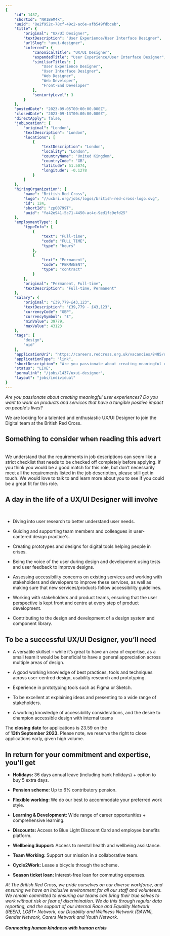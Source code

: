 ```yaml
---
{
	"id": 1437,
	"shortId": "NR1BeM4k",
	"uuid": "8e2f952c-78cf-49c2-ac6e-afb549fdbceb",
	"title": {
		"original": "UX/UI Designer",
		"textDescription": "User Experience/User Interface Designer",
		"urlSlug": "uxui-designer",
		"inferred": {
			"canonicalTitle": "UX/UI Designer",
			"expandedTitle": "User Experience/User Interface Designer",
			"similiarTitles": [
				"User Experience Designer",
				"User Interface Designer",
				"Web Designer",
				"Web Developer",
				"Front-End Developer"
			],
			"seniortyLevel": 3
		}
	},
	"postedDate": "2023-09-05T00:00:00.000Z",
	"closedDate": "2023-09-13T00:00:00.000Z",
	"directApply": false,
	"jobLocation": {
		"original": "London",
		"textDescription": "London",
		"locations": [
			{
				"textDescription": "London",
				"locality": "London",
				"countryName": "United Kingdom",
				"countryCode": "GB",
				"latitude": 51.5074,
				"longitude": -0.1278
			}
		]
	},
	"hiringOrganization": {
		"name": "British Red Cross",
		"logo": "//uxbri.org/jobs/logos/british-red-cross-logo.svg",
		"id": 124,
		"shortId": "zpO0799T",
		"uuid": "fa42e941-5c71-4450-ac4c-9ed1fc9efd25"
	},
	"employmentType": {
		"typeInfo": [
			{
				"text": "Full-time",
				"code": "FULL_TIME",
				"type": "hours"
			},
			{
				"text": "Permanent",
				"code": "PERMANENT",
				"type": "contract"
			}
		],
		"original": "Permanent, Full-time",
		"textDescription": "Full-time, Permanent"
	},
	"salary": {
		"original": "£39,779-£43,123",
		"textDescription": "£39,779 - £43,123",
		"currencyCode": "GBP",
		"currencySymbol": "£",
		"minValue": 39779,
		"maxValue": 43123
	},
	"tags": [
		"design",
		"mid"
	],
	"applicationUri": "https://careers.redcross.org.uk/vacancies/8485/ux-ui-designer.html",
	"applicationType": "link",
	"shortDescription": "Are you passionate about creating meaningful user experiences? Do you want to work on products and services that have a tangible positive impact on people's' lives? We are looking for a talented and",
	"status": "LIVE",
	"permalink": "/jobs/1437/uxui-designer",
	"layout": "jobs/individual"
}
---
```

<p><em>Are you passionate about creating meaningful user experiences? Do you want to work on products and services that have a tangible positive impact on people's lives?</em></p><p>We are looking for a talented and enthusiastic UX/UI Designer to join the Digital team at the British Red Cross.</p><h2>Something to consider when reading this advert</h2><p><br>We understand that the requirements in job descriptions can seem like a strict checklist that needs to be checked off completely before applying. If you think you would be a good match for this role, but don’t necessarily meet all the requirements listed in the job description, please still get in touch. We would love to talk to and learn more about you to see if you could be a great fit for this role.</p><h2>A day in the life of a&nbsp;UX/UI Designer&nbsp;will involve</h2><p>&nbsp;</p><ul><li><p>Diving into user research to better understand user needs.</p></li><li><p>Guiding and supporting team members and colleagues in user-cantered&nbsp;design practice's.</p></li><li><p>Creating prototypes and designs for digital tools helping people in crises.</p></li><li><p>Being the voice of the user during design and development using tests and user feedback to improve designs.</p></li><li><p>Assessing accessibility concerns on existing services and working with stakeholders and developers to improve these services, as well as making sure that new services/products follow accessibility guidelines.</p></li><li><p>Working with stakeholders and product teams, ensuring that the user perspective is kept front and centre&nbsp;at every step of product development.</p></li><li><p>Contributing to the design and development of a design system and component library.</p></li></ul><h2>To be a successful&nbsp;UX/UI Designer,&nbsp;you’ll need</h2><ul><li><p>A versatile skillset – while it’s great to have an area of expertise, as a small team it would be beneficial to have a general appreciation across multiple areas of design.</p></li><li><p>A good working knowledge of best practices, tools and techniques across user-centred&nbsp;design, usability research and prototyping.&nbsp;</p></li><li><p>Experience in prototyping tools such as Figma or Sketch.</p></li><li><p>To be excellent at explaining ideas and presenting to a wide range of stakeholders.</p></li><li><p>A working knowledge of accessibility considerations, and the desire to champion accessible design with internal teams</p></li></ul><p>The&nbsp;<strong>closing</strong>&nbsp;<strong>date</strong>&nbsp;for applications is 23.59 on the of&nbsp;<strong>13th&nbsp;September&nbsp;2023.</strong>&nbsp;Please note, we reserve the right to close applications early, given high volume.</p><h2>In return for your commitment and expertise, you’ll get<br></h2><ul><li><p><strong>Holidays:&nbsp;</strong>36 days annual leave (including bank holidays) + option to buy 5 extra days.</p></li><li><p><strong>Pension scheme:&nbsp;</strong>Up to 6% contributory pension.</p></li><li><p><strong>Flexible working:&nbsp;</strong>We do our best to accommodate your preferred work style.</p></li><li><p><strong>Learning &amp; Development:&nbsp;</strong>Wide range of career opportunities + comprehensive learning.</p></li><li><p><strong>Discounts:&nbsp;</strong>Access to Blue Light Discount Card and employee benefits platform.</p></li><li><p><strong>Wellbeing Support:&nbsp;</strong>Access to mental health and wellbeing assistance.</p></li><li><p><strong>Team Working:&nbsp;</strong>Support our mission in a collaborative team.</p></li><li><p><strong>Cycle2Work:&nbsp;</strong>Lease a bicycle through the scheme<strong>.</strong></p></li><li><p><strong>Season ticket loan:&nbsp;</strong>Interest-free loan for commuting expenses.</p></li></ul><p><em>At The British Red Cross, we pride ourselves on our diverse workforce, and ensuring we have an inclusive environment for all our staff and volunteers. We remain committed to ensuring our teams can bring their true selves to work without risk or fear of discrimination. We do this through regular data reporting, and the support of our internal Race and Equality Network (REEN), LGBT+ Network, our Disability and Wellness Network (DAWN), Gender Network, Carers Network and Youth Network.</em><br><br><strong><em>Connecting human kindness with human crisis</em></strong></p>

